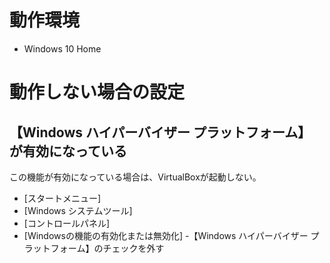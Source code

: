 # 動作環境

- Windows 10 Home

# 動作しない場合の設定

## 【Windows ハイパーバイザー プラットフォーム】 が有効になっている

この機能が有効になっている場合は、VirtualBoxが起動しない。

- [スタートメニュー]
- [Windows システムツール]
- [コントロールパネル]
- [Windowsの機能の有効化または無効化]
-【Windows ハイパーバイザー プラットフォーム】のチェックを外す
